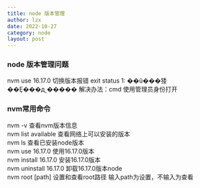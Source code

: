 ```yaml
---
title: node 版本管理
author: lzx
date: 2022-10-27
category: node
layout: post
---
```



### node 版本管理问题
nvm use 16.17.0
切换版本报错 exit status 1: ��û���㹻��Ȩ��ִ�д˲����� 
解决办法：cmd 使用管理员身份打开

### nvm常用命令
nvm -v 查看nvm版本信息<br/>
nvm list available 查看网络上可以安装的版本<br/>
nvm ls 查看已安装node版本<br/>
nvm use 16.17.0 使用16.17.0版本<br/>
nvm install 16.17.0 安装16.17.0版本<br/>
nvm uninstall 16.17.0 卸载16.17.0版本node<br/>
nvm root [path] 设置和查看root路径 输入path为设置，不输入为查看<br/>

